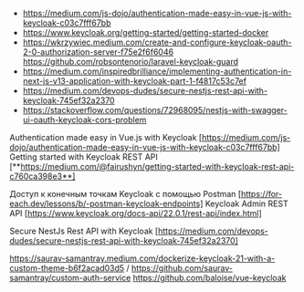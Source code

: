 










- https://medium.com/js-dojo/authentication-made-easy-in-vue-js-with-keycloak-c03c7fff67bb
- https://www.keycloak.org/getting-started/getting-started-docker
- https://wkrzywiec.medium.com/create-and-configure-keycloak-oauth-2-0-authorization-server-f75e2f6f6046
  https://github.com/robsontenorio/laravel-keycloak-guard
- https://medium.com/inspiredbrilliance/implementing-authentication-in-next-js-v13-application-with-keycloak-part-1-f4817c53c7ef
- https://medium.com/devops-dudes/secure-nestjs-rest-api-with-keycloak-745ef32a2370
- https://stackoverflow.com/questions/72968095/nestjs-with-swagger-ui-oauth-keycloak-cors-problem

Authentication made easy in Vue.js with Keycloak [https://medium.com/js-dojo/authentication-made-easy-in-vue-js-with-keycloak-c03c7fff67bb]
Getting started with Keycloak REST API [**https://medium.com/@fairushyn/getting-started-with-keycloak-rest-api-c760ca398e3**]

Доступ к конечным точкам Keycloak с помощью Postman [https://for-each.dev/lessons/b/-postman-keycloak-endpoints]
Keycloak Admin REST API [https://www.keycloak.org/docs-api/22.0.1/rest-api/index.html]

Secure NestJs Rest API with Keycloak [https://medium.com/devops-dudes/secure-nestjs-rest-api-with-keycloak-745ef32a2370]

https://saurav-samantray.medium.com/dockerize-keycloak-21-with-a-custom-theme-b6f2acad03d5  / https://github.com/saurav-samantray/custom-auth-service
https://github.com/baloise/vue-keycloak
